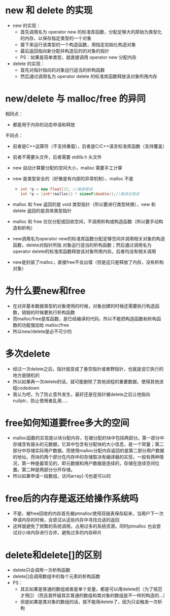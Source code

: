 # new 和 delete 的实现

- new 的实现：
  - 首先调用名为 operator new 的标准库函数，分配足够大的原始为类型化的内存，以保存指定类型的一个对象
  - 接下来运行该类型的一个构造函数，用指定初始化构造对象
  - 最后返回指向新分配并构造后的的对象的指针
  - PS：如果是简单类型，就直接调用 operator new 分配内存
- delete 的实现：
  - 首先对指针指向的对象运行适当的析构函数
  - 然后通过调用名为 operator delete 的标准库函数释放该对象所用内存





# new/delete 与 malloc/free 的异同

相同点：

- 都是用于内存的动态申请和释放



不同点：

- 前者是C++运算符（不支持重载），后者是C/C++语言标准库函数（支持覆盖）

- 前者不需要头文件，后者需要 stdlib.h 头文件

- new 自动计算要分配的空间大小，malloc 需要手工计算

- new 是类型安全的（好像是有内部的异常机制），malloc 不是

  - ```cpp
    int *p = new float[2]; //编译错误
    int *p = (int*)malloc(2 * sizeof(double));//编译无错误
    ```

- malloc 和 free 返回的是 void 类型指针（所以要进行类型转换），new 和 delete 返回的是具体类型指针

- malloc 和 free 仅仅分配或回收空间，不调用析构或构造函数（所以要手动构造和析构）

- new调用名为operator new的标准库函数分配足够空间并调用相关对象的构造函数，delete对指针所指 对象运行适当的析构函数；然后通过调用名为operator delete的标准库函数释放该对象所用内存。后者均没有相关调用

- new是封装了malloc，直接free不会出错（但是这只是释放了内存，没有析构对象）





# 为什么要new和free

- 在对非基本数据类型的对象使用的时候，对象创建的时候还需要执行构造函数，销毁的时候要执行析构函数
- 而malloc/free是库函数，是已经编译的代码，所以不能把构造函数和析构函数的功能强加给 malloc/free
- 所以new/delete是必不可少的





# 多次delete

- 经过一次delete之后，指针就变成了悬空指针或者野指针，也就是说它执行的地方是随机的
- 所以如果再一次delete的话，就可能删除了其他进程的重要数据，使得其他进程codedown
- 我认为吧，为了防止意外发生，最好还是在指针被delete之后让他指向nullptr，防止使用者乱用.....





# free如何知道要free多大的空间

- malloc函数的实现是以块分配内存，在被分配的块中包括两部分。第一部分中存储含有报头的元数据，它其中包含有分配块的大小信息，是一个常量；第二部分中存储实际用户数据。而使用malloc分配内存返回的是第二部分用户数据的地址。而块的两个部分在内存中的存储取决有编译器的实现，一般有两种情况，第一种是最常见的，即元数据和用户数据是连续的，存储在连续空间位置。第二种是两部分分开存储。
- 所以如果申请一段数组，访问array[-1]也是可以的





# free后的内存是返还给操作系统吗

- 不是，被free回收的内存首先被ptmalloc使用双链表保存起来，当用户下一次申请内存的时候，会尝试从这些内存中寻找合适的返回
- 这样就避免了频繁的系统调用，占用过多的系统资源。同时ptmalloc 也会尝试对小块内存进行合并，避免过多的内存碎片







# delete和delete[]的区别

- delete只会调用一次析构函数
- delete[]会调用数组中的每个元素的析构函数
- PS：
  - 其实如果是普通的数组或者是单个变量，都是可以用delete的（为了规范才用[]）（而且我怀疑其实普通的数组和类对象的数组是不一样的构造的...）
  - 但是如果是类对象的数组的话，就不能用delete了，因为只会触发一次析构